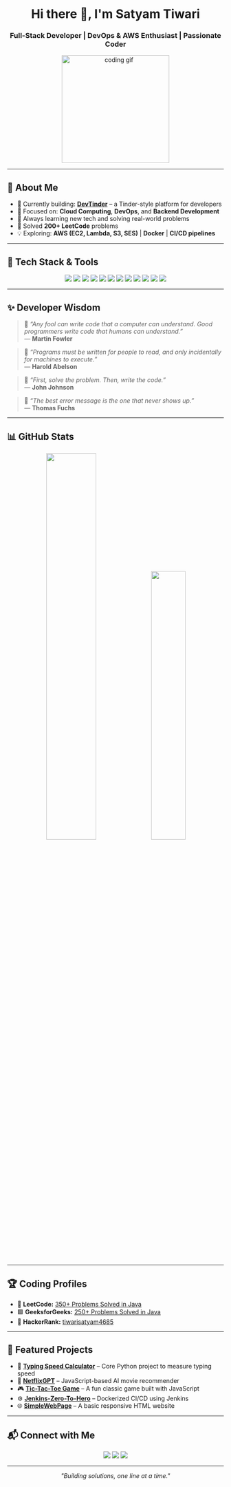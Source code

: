 <h1 align="center">Hi there 👋, I'm Satyam Tiwari</h1>
<h3 align="center">Full-Stack Developer | DevOps & AWS Enthusiast | Passionate Coder</h3>

<p align="center">
  <img src="https://cdn.dribbble.com/users/1162077/screenshots/3848914/programmer.gif" width="250" alt="coding gif">
</p>

---

## 🚀 About Me

- 🔭 Currently building: **[DevTinder](https://github.com/DeveloperTiwariji/DevTinder)** – a Tinder-style platform for developers  
- 🌱 Focused on: **Cloud Computing**, **DevOps**, and **Backend Development**
- 🧠 Always learning new tech and solving real-world problems
- 🧩 Solved **200+ LeetCode** problems
- 💡 Exploring: **AWS (EC2, Lambda, S3, SES)** | **Docker** | **CI/CD pipelines**

---

## 🧰 Tech Stack & Tools

<p align="center">
  <img src="https://img.shields.io/badge/Java-ED8B00?style=for-the-badge&logo=java&logoColor=white"/>
  <img src="https://img.shields.io/badge/C-00599C?style=for-the-badge&logo=c&logoColor=white"/>
  <img src="https://img.shields.io/badge/JavaScript-F7DF1E?style=for-the-badge&logo=javascript&logoColor=black"/>
  <img src="https://img.shields.io/badge/React-20232A?style=for-the-badge&logo=react&logoColor=61DAFB"/>
  <img src="https://img.shields.io/badge/Redux-593D88?style=for-the-badge&logo=redux&logoColor=white"/>
  <img src="https://img.shields.io/badge/Node.js-339933?style=for-the-badge&logo=nodedotjs&logoColor=white"/>
  <img src="https://img.shields.io/badge/Express.js-000000?style=for-the-badge&logo=express&logoColor=white"/>
  <img src="https://img.shields.io/badge/MongoDB-4EA94B?style=for-the-badge&logo=mongodb&logoColor=white"/>
  <img src="https://img.shields.io/badge/Docker-2496ED?style=for-the-badge&logo=docker&logoColor=white"/>
  <img src="https://img.shields.io/badge/AWS-232F3E?style=for-the-badge&logo=amazonaws&logoColor=white"/>
  <img src="https://img.shields.io/badge/HTML5-E34F26?style=for-the-badge&logo=html5&logoColor=white"/>
  <img src="https://img.shields.io/badge/CSS3-1572B6?style=for-the-badge&logo=css3&logoColor=white"/>
</p>

---

## ✨ Developer Wisdom

> 💬 *“Any fool can write code that a computer can understand. Good programmers write code that humans can understand.”*  
> — **Martin Fowler**

> 💬 *“Programs must be written for people to read, and only incidentally for machines to execute.”*  
> — **Harold Abelson**

> 💬 *“First, solve the problem. Then, write the code.”*  
> — **John Johnson**

> 💬 *“The best error message is the one that never shows up.”*  
> — **Thomas Fuchs**

---

## 📊 GitHub Stats

<p align="center">
  <img src="https://github-readme-stats.vercel.app/api?username=DeveloperTiwariji&show_icons=true&theme=tokyonight&hide_border=true" width="48%"/>
  <img src="https://github-readme-stats.vercel.app/api/top-langs/?username=DeveloperTiwariji&layout=compact&theme=tokyonight&hide_border=true" width="40%"/>
</p>

---

## 🏆 Coding Profiles

- 🔶 **LeetCode:** [350+ Problems Solved in Java](https://leetcode.com/u/12207441)
- 🟩 **GeeksforGeeks:** [250+ Problems Solved in Java](https://www.geeksforgeeks.org/user/tiwarisataxy1/)
- 🔷 **HackerRank:** [tiwarisatyam4685](https://www.hackerrank.com/profile/tiwarisatyam4685)

---

## 💼 Featured Projects

- 🧮 [**Typing Speed Calculator**](https://github.com/DeveloperTiwariji/TYPING-SPEED-CALCULATOR) – Core Python project to measure typing speed
- 🧠 [**NetflixGPT**](https://github.com/DeveloperTiwariji/NetflixGPT) – JavaScript-based AI movie recommender
- 🎮 [**Tic-Tac-Toe Game**](https://github.com/DeveloperTiwariji/Tic-Tac-Toe-Game) – A fun classic game built with JavaScript
- ⚙️ [**Jenkins-Zero-To-Hero**](https://github.com/DeveloperTiwariji/Jenkins-Zero-To-Hero) – Dockerized CI/CD using Jenkins
- 🌐 [**SimpleWebPage**](https://github.com/DeveloperTiwariji/SimpleWebPage) – A basic responsive HTML website

---

## 📬 Connect with Me

<p align="center">
  <a href="mailto:tiwarsatyam4685@gmail.com"><img src="https://img.shields.io/badge/Gmail-D14836?style=for-the-badge&logo=gmail&logoColor=white"></a>
  <a href="https://www.linkedin.com/in/satyam-tiwari1/"><img src="https://img.shields.io/badge/LinkedIn-blue?style=for-the-badge&logo=linkedin&logoColor=white"></a>
  <a href="https://github.com/DeveloperTiwariji"><img src="https://img.shields.io/badge/GitHub-181717?style=for-the-badge&logo=github&logoColor=white"></a>
</p>

---

<p align="center">
  <em>"Building solutions, one line at a time."</em>
</p>

